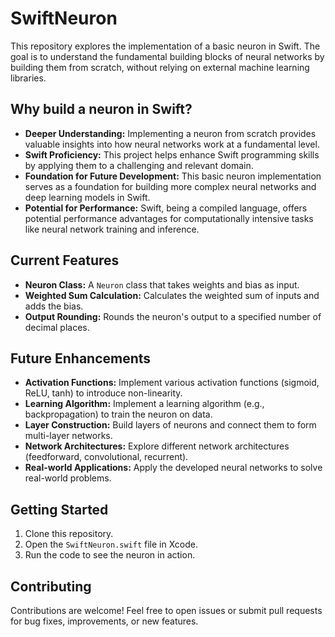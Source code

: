 # SwiftNeuron

This repository explores the implementation of a basic neuron in Swift. The goal is to understand the fundamental building blocks of neural networks by building them from scratch, without relying on external machine learning libraries.

## Why build a neuron in Swift?

* **Deeper Understanding:** Implementing a neuron from scratch provides valuable insights into how neural networks work at a fundamental level.
* **Swift Proficiency:** This project helps enhance Swift programming skills by applying them to a challenging and relevant domain.
* **Foundation for Future Development:** This basic neuron implementation serves as a foundation for building more complex neural networks and deep learning models in Swift.
* **Potential for Performance:** Swift, being a compiled language, offers potential performance advantages for computationally intensive tasks like neural network training and inference.

## Current Features

* **Neuron Class:** A `Neuron` class that takes weights and bias as input.
* **Weighted Sum Calculation:**  Calculates the weighted sum of inputs and adds the bias.
* **Output Rounding:** Rounds the neuron's output to a specified number of decimal places.

## Future Enhancements

* **Activation Functions:** Implement various activation functions (sigmoid, ReLU, tanh) to introduce non-linearity.
* **Learning Algorithm:** Implement a learning algorithm (e.g., backpropagation) to train the neuron on data.
* **Layer Construction:**  Build layers of neurons and connect them to form multi-layer networks.
* **Network Architectures:** Explore different network architectures (feedforward, convolutional, recurrent).
* **Real-world Applications:** Apply the developed neural networks to solve real-world problems.

## Getting Started

1. Clone this repository.
2. Open the `SwiftNeuron.swift` file in Xcode.
3. Run the code to see the neuron in action.

## Contributing

Contributions are welcome! Feel free to open issues or submit pull requests for bug fixes, improvements, or new features.
